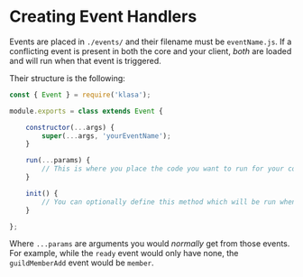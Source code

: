# Creating Event Handlers

Events are placed in `./events/` and their filename must be `eventName.js`. If a conflicting event is present in both the core and your client, *both* are loaded and will run when that event is triggered.

Their structure is the following:

```javascript
const { Event } = require('klasa');

module.exports = class extends Event {

	constructor(...args) {
		super(...args, 'yourEventName');
	}

	run(...params) {
		// This is where you place the code you want to run for your command
	}

	init() {
		// You can optionally define this method which will be run when the bot starts (after login, so discord data is available via this.client)
	}

};
```

Where `...params` are arguments you would *normally* get from those events. For example, while the `ready` event would only have none, the `guildMemberAdd` event would be `member`.
